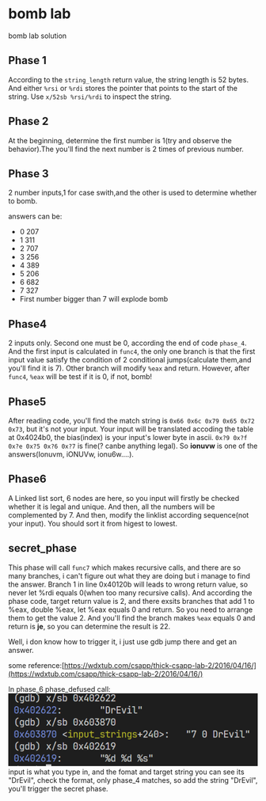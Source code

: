 # bomb lab

bomb lab solution

## Phase 1

According to the ```string_length``` return value, the string length is 52 bytes. And either ```%rsi``` or ```%rdi``` stores the pointer that points to the start of the string.
Use ```x/52sb %rsi/%rdi``` to inspect the string.

## Phase 2

At the beginning, determine the first number is 1(try and observe the behavior).The you'll find the next number is 2 times of previous number.

## Phase 3

2 number inputs,1 for case swith,and the other is used to determine whether to bomb.

answers can be:

- 0 207
- 1 311
- 2 707
- 3 256
- 4 389
- 5 206
- 6 682
- 7 327
- First number bigger than 7 will explode bomb

## Phase4

2 inputs only. Second one must be 0, according the end of code ```phase_4```. And the first input is calculated in ```func4```, the only one branch is that the first input value satisfy the condition of 2 conditional jumps(calculate them,and you'll find it is 7). Other branch will modify ```%eax``` and return. However, after ```func4```, ```%eax``` will be test if it is 0, if not, bomb!

## Phase5

After reading code, you'll find the match string is ```0x66 0x6c 0x79 0x65 0x72 0x73```, but it's not your input. Your input will be translated accoding the table at 0x4024b0, the bias(index) is your input's lower byte in ascii. ```0x?9 0x?f 0x?e 0x?5 0x?6 0x?7``` is fine(? canbe anything legal). So **ionuvw** is one of the answers(Ionuvm, iONUVw, ionu6w....).

## Phase6

A Linked list sort, 6 nodes are here, so you input will firstly be checked whether it is legal and unique. And then, all the numbers will be complemented by 7. And then, modify the linklist according sequence(not your input). You should sort it from higest to lowest.

## secret_phase

This phase will call ```func7``` which makes recursive calls, and there are so many branches, i can't figure out what they are doing but i manage to find the answer. Branch 1 in line 0x40120b will leads to wrong return value, so never let %rdi equals 0(when too many recursive calls). And according the phase code, target return value is 2, and there exsits branches that add 1 to %eax, double %eax, let %eax equals 0 and return. So you need to arrange them to get the value 2. And you'll find the branch makes ```%eax``` equals 0 and return is **je**, so you can determine the result is 22.

Well, i don know how to trigger it, i just use gdb jump there and get an answer.

some reference:[https://wdxtub.com/csapp/thick-csapp-lab-2/2016/04/16/](https://wdxtub.com/csapp/thick-csapp-lab-2/2016/04/16/)

In phase_6 phase_defused call:
![1706606951533](image/solution/1706606951533.png)
input is what you type in, and the fomat and target string you can see its "DrEvil", check the format, only phase_4 matches, so add the string "DrEvil", you'll trigger the secret phase.
